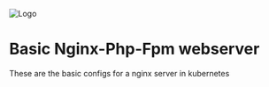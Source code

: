 ![Logo](https://drive.google.com/uc?id=1tYZ3yMQloYcQQusmzJUjp2MmocjWEqHq)
# Basic Nginx-Php-Fpm webserver

These are the basic configs for a nginx server in kubernetes
